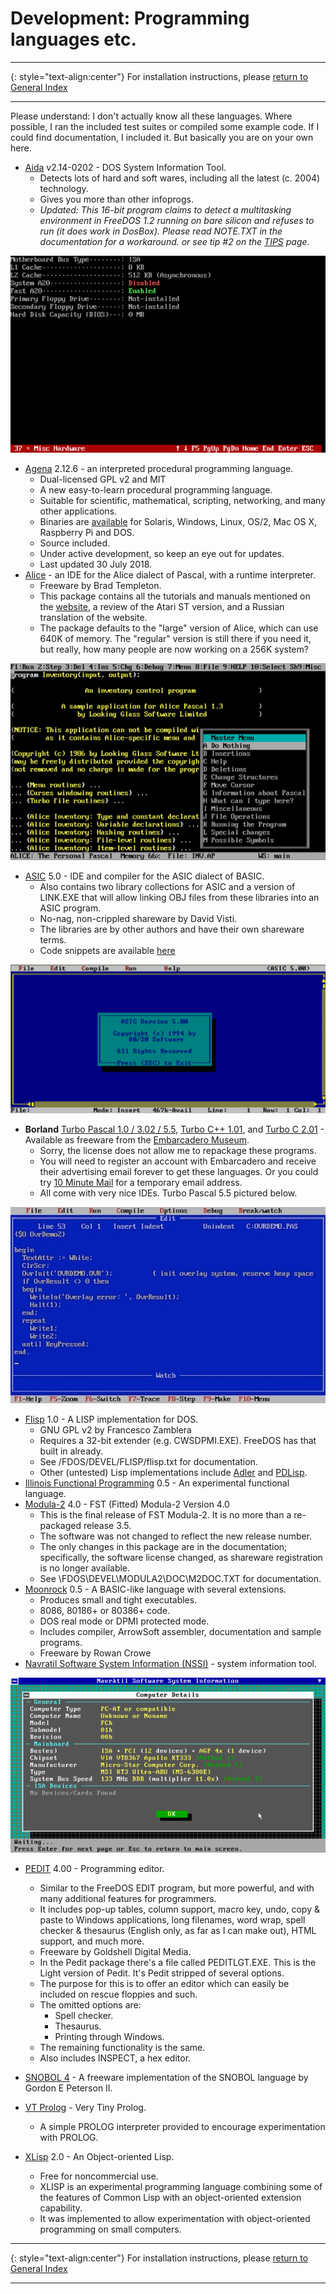 # Development: Programming languages etc.

-----

{: style="text-align:center"}
For installation instructions, please [return to General Index](README.md)

-----

Please understand: I don't actually know all these languages. Where possible, I ran the included test suites or compiled some example code. If I could find documentation, I included it. But basically you are on your own here.

+ [Aida](./zip/aida.zip) v2.14-0202 - DOS System Information Tool.
    + Detects lots of hard and soft wares, including all the latest (c. 2004) technology.
    + Gives you more than other infoprogs.
    + *Updated: This 16-bit program claims to detect a multitasking environment in FreeDOS 1.2 running on bare silicon and refuses to run (it does work in DosBox). Please read NOTE.TXT in the documentation for a workaround. or see tip #2 on the [TIPS](Tips.md) page*.

![aida](./imgs/aida.png)

+ [Agena](./zip/agena.zip) 2.12.6 - an interpreted procedural programming language.
    + Dual-licensed GPL v2 and MIT
    + A new easy-to-learn procedural programming language.
    + Suitable for scientific, mathematical, scripting, networking, and many other applications.
    + Binaries are [available](https://sourceforge.net/projects/agena/) for Solaris, Windows, Linux, OS/2, Mac OS X, Raspberry Pi and DOS.
    + Source included.
    + Under active development, so keep an eye out for updates.
    + Last updated 30 July 2018.
+ [Alice](./zip/alice.zip) - an IDE for the Alice dialect of Pascal, with a runtime interpreter.
    + Freeware by Brad Templeton.
    + This package contains all the tutorials and manuals mentioned on the [website](https://www.templetons.com/brad/alice.html), a review of the Atari ST version, and a Russian translation of the website.
    + The package defaults to the "large" version of Alice, which can use 640K of memory. The "regular" version is still there if you need it, but really, how many people are now working on a 256K system?

![Alice](./imgs/alice.png)

+ [ASIC](./zip/asic.zip) 5.0 - IDE and compiler for the ASIC dialect of BASIC.
    + Also contains two library collections for ASIC and a version of LINK.EXE that will allow linking OBJ files from these libraries into an ASIC program.
    + No-nag, non-crippled shareware by David Visti.
    + The libraries are by other authors and have their own shareware terms.
    + Code snippets are available [here](http://www.qbasicnews.com/abc/showpacket.php?packet=ASIC.ABC)

![ASIC](./imgs/asic.png)

+ **Borland** <u>Turbo Pascal 1.0 / 3.02 / 5.5</u>, <u>Turbo C++ 1.01</u>, and <u>Turbo C 2.01</u> - Available as freeware from the [Embarcadero Museum](http://edn.embarcadero.com/museum).
    + Sorry, the license does not allow me to repackage these programs.
    + You will need to register an account with Embarcadero and receive their advertising email forever to get these languages. Or you could try [10 Minute Mail](https://10minutemail.com/10MinuteMail/index.html) for a temporary email address.
    + All come with very nice IDEs. Turbo Pascal 5.5 pictured below.

![turbop55](./imgs/turbop55.jpg)

+ [Flisp](./zip/flisp.zip) 1.0 - A LISP implementation for DOS.
    + GNU GPL v2 by Francesco Zamblera 
    + Requires a 32-bit extender (e.g. CWSDPMI.EXE). FreeDOS has that built in already.
    + See /FDOS/DEVEL/FLISP/flisp.txt for documentation.
    + Other (untested) Lisp implementations include [Adler](./zip/adler.zip) and [PDLisp](./zip/pdlisp.zip).
+ [Illinois Functional Programming](./zip/ifp.zip) 0.5 - An experimental functional language.
+ [Modula-2](./zip/modula2.zip) 4.0 - FST (Fitted) Modula-2 Version 4.0
    + This is the final release of FST Modula-2. It is  no more  than  a re-packaged  release 3.5.
    + The software was not changed to reflect the new release number.
    + The  only  changes   in  this   package  are   in  the documentation; specifically, the software license  changed, as shareware registration is no longer available.
    + See \FDOS\DEVEL\MODULA2\DOC\M2DOC.TXT for documentation.
+ [Moonrock](./zip/moonrock.com) 0.5 - A BASIC-like language with several extensions.
    + Produces small and tight executables. 
    + 8086, 80186+ or 80386+ code.
    + DOS real mode or DPMI protected mode.
    + Includes compiler, ArrowSoft assembler, documentation and sample programs.
    + Freeware by Rowan Crowe
+ [ Navratil Software System Information (NSSI)](./zip/nssi.zip) - system information tool.

![nssi](./imgs/nssi.png)

+ [PEDIT](./zip/pedit.zip) 4.00 - Programming editor.
    + Similar to the FreeDOS EDIT program, but more powerful, and with many additional features for programmers.
    + It includes pop-up tables, column support, macro key, undo, copy & paste to Windows applications, long filenames, word wrap, spell checker & thesaurus (English only, as far as I can make out), HTML support, and much more.
    + Freeware by Goldshell Digital Media.
    + In the Pedit package there's a file called PEDITLGT.EXE. This is the Light version of Pedit.  It's Pedit stripped of several options.
    + The purpose for this is to offer an editor which can easily be included on rescue floppies and such.
    + The omitted options are:
        + Spell checker.
        + Thesaurus.
        + Printing through Windows.
    + The remaining functionality is the same.
    + Also includes INSPECT, a hex editor.
+ [SNOBOL 4](./zip/snobol.zip) - A freeware implementation of the SNOBOL language by Gordon E Peterson II.

+ [VT Prolog](./zip/vtprolog.zip) - Very Tiny Prolog.
    + A  simple PROLOG interpreter provided to encourage experimentation with PROLOG.

+ [XLisp](./zip/xlisp.zip) 2.0 - An Object-oriented Lisp.
    + Free for noncommercial use.
    + XLISP is an experimental programming language combining some of the features of Common Lisp with an object-oriented extension capability.
    + It was implemented to allow experimentation with object-oriented programming on small computers.

-----

{: style="text-align:center"}
For installation instructions, please [return to General Index](README.md)

-----
